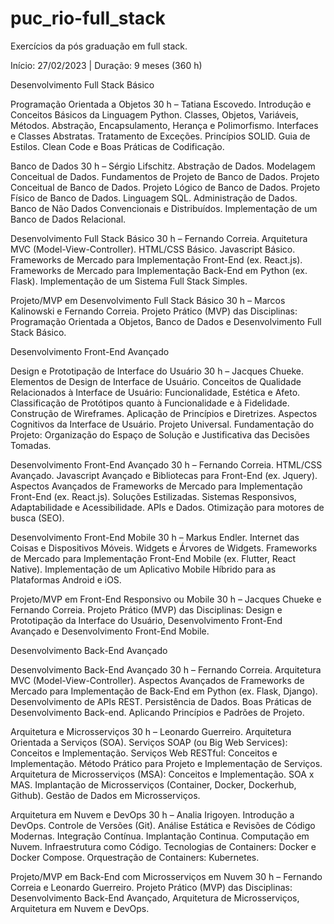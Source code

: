 # puc_rio-full_stack
Exercícios da pós graduação em full stack.


Início: 27/02/2023 | Duração: 9 meses (360 h)


Desenvolvimento Full Stack Básico

Programação Orientada a Objetos
30 h – Tatiana Escovedo.
Introdução e Conceitos Básicos da Linguagem Python. Classes, Objetos, Variáveis, Métodos. Abstração, Encapsulamento, Herança e Polimorfismo. Interfaces e Classes Abstratas. Tratamento de Exceções. Princípios SOLID. Guia de Estilos. Clean Code e Boas Práticas de Codificação.

Banco de Dados
30 h – Sérgio Lifschitz.
Abstração de Dados. Modelagem Conceitual de Dados. Fundamentos de Projeto de Banco de Dados. Projeto Conceitual de Banco de Dados. Projeto Lógico de Banco de Dados. Projeto Físico de Banco de Dados. Linguagem SQL. Administração de Dados. Banco de Não Dados Convencionais e Distribuídos. Implementação de um Banco de Dados Relacional.

Desenvolvimento Full Stack Básico
30 h – Fernando Correia.
Arquitetura MVC (Model-View-Controller). HTML/CSS Básico. Javascript Básico. Frameworks de Mercado para Implementação Front-End (ex. React.js). Frameworks de Mercado para Implementação Back-End em Python (ex. Flask). Implementação de um Sistema Full Stack Simples.

Projeto/MVP em Desenvolvimento Full Stack Básico
30 h – Marcos Kalinowski e Fernando Correia.
Projeto Prático (MVP) das Disciplinas: Programação Orientada a Objetos, Banco de Dados e Desenvolvimento Full Stack Básico.


Desenvolvimento Front-End Avançado

Design e Prototipação de Interface do Usuário
30 h – Jacques Chueke.
Elementos de Design de Interface de Usuário. Conceitos de Qualidade Relacionados à Interface de Usuário: Funcionalidade, Estética e Afeto. Classificação de Protótipos quanto à Funcionalidade e à Fidelidade. Construção de Wireframes. Aplicação de Princípios e Diretrizes. Aspectos Cognitivos da Interface de Usuário. Projeto Universal. Fundamentação do Projeto: Organização do Espaço de Solução e Justificativa das Decisões Tomadas.

Desenvolvimento Front-End Avançado
30 h – Fernando Correia.
HTML/CSS Avançado. Javascript Avançado e Bibliotecas para Front-End (ex. Jquery). Aspectos Avançados de Frameworks de Mercado para Implementação Front-End (ex. React.js). Soluções Estilizadas. Sistemas Responsivos, Adaptabilidade e Acessibilidade. APIs e Dados. Otimização para motores de busca (SEO).

Desenvolvimento Front-End Mobile
30 h – Markus Endler.
Internet das Coisas e Dispositivos Móveis. Widgets e Árvores de Widgets. Frameworks de Mercado para Implementação Front-End Mobile (ex. Flutter, React Native). Implementação de um Aplicativo Mobile Híbrido para as Plataformas Android e iOS.

Projeto/MVP em Front-End Responsivo ou Mobile
30 h – Jacques Chueke e Fernando Correia.
Projeto Prático (MVP) das Disciplinas: Design e Prototipação da Interface do Usuário, Desenvolvimento Front-End Avançado e Desenvolvimento Front-End Mobile.


Desenvolvimento Back-End Avançado

Desenvolvimento Back-End Avançado
30 h – Fernando Correia.
Arquitetura MVC (Model-View-Controller). Aspectos Avançados de Frameworks de Mercado para Implementação de Back-End em Python (ex. Flask, Django). Desenvolvimento de APIs REST. Persistência de Dados. Boas Práticas de Desenvolvimento Back-end. Aplicando Princípios e Padrões de Projeto.

Arquitetura e Microsserviços
30 h – Leonardo Guerreiro.
Arquitetura Orientada a Serviços (SOA). Serviços SOAP (ou Big Web Services): Conceitos e Implementação. Serviços Web RESTful: Conceitos e Implementação. Método Prático para Projeto e Implementação de Serviços. Arquitetura de Microsserviços (MSA): Conceitos e Implementação. SOA x MAS. Implantação de Microsserviços (Container, Docker, Dockerhub, Github). Gestão de Dados em Microsserviços.

Arquitetura em Nuvem e DevOps
30 h – Analia Irigoyen.
Introdução a DevOps. Controle de Versões (Git). Análise Estática e Revisões de Código Modernas. Integração Contínua. Implantação Continua. Computação em Nuvem. Infraestrutura como Código. Tecnologias de Containers: Docker e Docker Compose. Orquestração de Containers: Kubernetes.

Projeto/MVP em Back-End com Microsserviços em Nuvem
30 h – Fernando Correia e Leonardo Guerreiro.
Projeto Prático (MVP) das Disciplinas: Desenvolvimento Back-End Avançado, Arquitetura de Microsserviços, Arquitetura em Nuvem e DevOps.
